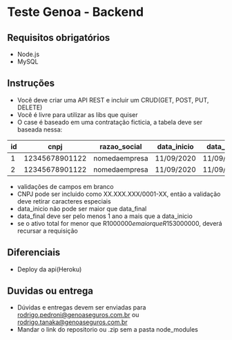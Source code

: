 # Teste Genoa - Backend

## Requisitos obrigatórios

- Node.js
- MySQL

## Instruções

- Você deve criar uma API REST e incluir um CRUD(GET, POST, PUT, DELETE)
- Você é livre para utilizar as libs que quiser
- O case é baseado em uma contratação ficticia, a tabela deve ser baseada nessa:

id | cnpj            | razao_social  | data_inicio | data_final | ativo_total 
-- | --------------- | ------------  | ----------- | ---------- | -----------
1  | 12345678901122  | nomedaempresa | 11/09/2020  | 11/09/2021 | R$150000
2  | 12345678901122  | nomedaempresa | 11/09/2020  | 11/09/2021 | R$150000

* validações de campos em branco
* CNPJ pode ser incluido como XX.XXX.XXX/0001-XX, então a validação deve retirar caracteres especiais
* data_inicio não pode ser maior que data_final
* data_final deve ser pelo menos 1 ano a mais que a data_inicio
* se o ativo total for menor que R$1000000 e maior que R$153000000, deverá recursar a requisição

## Diferenciais 

* Deploy da api(Heroku)

## Duvidas ou entrega

* Dúvidas e entregas devem ser enviadas para rodrigo.pedroni@genoaseguros.com.br ou rodrigo.tanaka@genoaseguros.com.br
* Mandar o link do repositorio ou .zip sem a pasta node_modules
